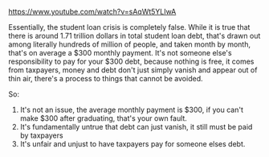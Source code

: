 https://www.youtube.com/watch?v=sAqWt5YLIwA

Essentially, the student loan crisis is completely false. While it is true that there is around 1.71 trillion dollars in total student loan debt, that's drawn out among literally hundreds of million of people, and taken month by month, that's on average a $300 monthly payment. It's not someone else's responsibility to pay for your $300 debt, because nothing is free, it comes from taxpayers, money and debt don't just simply vanish and appear out of thin air, there's a process to things that cannot be avoided.

So:

1. It's not an issue, the average monthly payment is $300, if you can't make $300 after graduating, that's your own fault.
2. It's fundamentally untrue that debt can just vanish, it still must be paid by taxpayers
3. It's unfair and unjust to have taxpayers pay for someone elses debt.